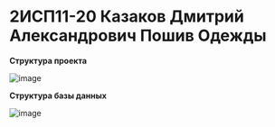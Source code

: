 <h1> 2ИСП11-20 Казаков Дмитрий Александрович Пошив Одежды </h1>

<b> Структура проекта </b>


![image](https://user-images.githubusercontent.com/101355738/224075040-54af700f-f8d0-4266-b35d-7100366ff161.png)

<b> Структура базы данных </b>

![image](https://user-images.githubusercontent.com/101355738/225091626-ab834348-5b79-4c7f-87f6-4b1341da2a7f.png)


